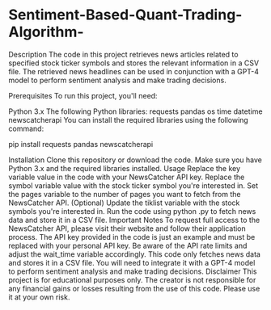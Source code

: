 # Sentiment-Based-Quant-Trading-Algorithm-
Description
The code in this project retrieves news articles related to specified stock ticker symbols and stores the relevant information in a CSV file. The retrieved news headlines can be used in conjunction with a GPT-4 model to perform sentiment analysis and make trading decisions.

Prerequisites
To run this project, you'll need:

Python 3.x
The following Python libraries:
requests
pandas
os
time
datetime
newscatcherapi
You can install the required libraries using the following command:

pip install requests pandas newscatcherapi

Installation
Clone this repository or download the code.
Make sure you have Python 3.x and the required libraries installed.
Usage
Replace the key variable value in the code with your NewsCatcher API key.
Replace the symbol variable value with the stock ticker symbol you're interested in.
Set the pages variable to the number of pages you want to fetch from the NewsCatcher API.
(Optional) Update the tiklist variable with the stock symbols you're interested in.
Run the code using python <filename>.py to fetch news data and store it in a CSV file.
Important Notes
To request full access to the NewsCatcher API, please visit their website and follow their application process.
The API key provided in the code is just an example and must be replaced with your personal API key.
Be aware of the API rate limits and adjust the wait_time variable accordingly.
This code only fetches news data and stores it in a CSV file. You will need to integrate it with a GPT-4 model to perform sentiment analysis and make trading decisions.
Disclaimer
This project is for educational purposes only. The creator is not responsible for any financial gains or losses resulting from the use of this code. Please use it at your own risk.




